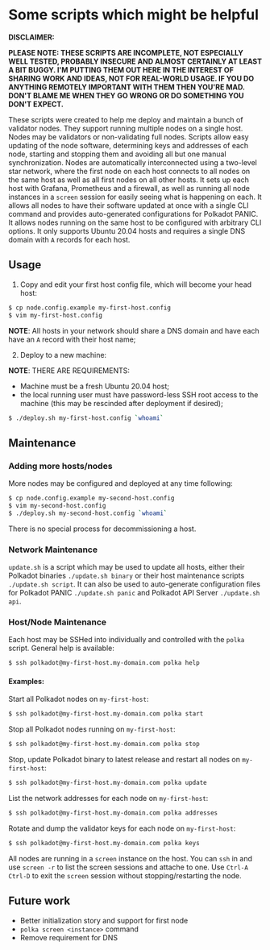 # Some scripts which might be helpful

**DISCLAIMER:**

**PLEASE NOTE: THESE SCRIPTS ARE INCOMPLETE, NOT ESPECIALLY WELL TESTED, PROBABLY INSECURE AND ALMOST CERTAINLY AT LEAST A BIT BUGGY. I'M PUTTING THEM OUT HERE IN THE INTEREST OF SHARING WORK AND IDEAS, NOT FOR REAL-WORLD USAGE. IF YOU DO ANYTHING REMOTELY IMPORTANT WITH THEM THEN YOU'RE MAD. DON'T BLAME ME WHEN THEY GO WRONG OR DO SOMETHING YOU DON'T EXPECT.**

These scripts were created to help me deploy and maintain a bunch of validator nodes. They support running multiple nodes on a single host. Nodes may be validators or non-validating full nodes. Scripts allow easy updating of the node software, determining keys and addresses of each node, starting and stopping them and avoiding all but one manual synchronization. Nodes are automatically interconnected using a two-level star network, where the first node on each host connects to all nodes on the same host as well as all first nodes on all other hosts. It sets up each host with Grafana, Prometheus and a firewall, as well as running all node instances in a `screen` session for easily seeing what is happening on each. It allows all nodes to have their software updated at once with a single CLI command and provides auto-generated configurations for Polkadot PANIC. It allows nodes running on the same host to be configured with arbitrary CLI options. It only supports Ubuntu 20.04 hosts and requires a single DNS domain with `A` records for each host.

## Usage

1. Copy and edit your first host config file, which will become your head host:

```sh
$ cp node.config.example my-first-host.config
$ vim my-first-host.config
```

**NOTE**: All hosts in your network should share a DNS domain and have each have an `A` record with their host name;

2. Deploy to a new machine:

**NOTE**: THERE ARE REQUIREMENTS:

- Machine must be a fresh Ubuntu 20.04 host;
- the local running user must have password-less SSH root access to the machine (this may be rescinded after deployment if desired);

```sh
$ ./deploy.sh my-first-host.config `whoami`
```

## Maintenance

### Adding more hosts/nodes

More nodes may be configured and deployed at any time following:

```sh
$ cp node.config.example my-second-host.config
$ vim my-second-host.config
$ ./deploy.sh my-second-host.config `whoami`
```

There is no special process for decommissioning a host.

### Network Maintenance

`update.sh` is a script which may be used to update all hosts, either their Polkadot binaries `./update.sh binary` or their host maintenance scripts `./update.sh script`. It can also be used to auto-generate configuration files for Polkadot PANIC `./update.sh panic` and Polkadot API Server `./update.sh api`.

### Host/Node Maintenance

Each host may be SSHed into individually and controlled with the `polka` script. General help is available:

```sh
$ ssh polkadot@my-first-host.my-domain.com polka help
```

#### Examples:

Start all Polkadot nodes on `my-first-host`:
```sh
$ ssh polkadot@my-first-host.my-domain.com polka start   
```

Stop all Polkadot nodes running on `my-first-host`:
```sh
$ ssh polkadot@my-first-host.my-domain.com polka stop    
```

Stop, update Polkadot binary to latest release and restart all nodes on `my-first-host`:
```sh
$ ssh polkadot@my-first-host.my-domain.com polka update  
```

List the network addresses for each node on `my-first-host`:
```sh
$ ssh polkadot@my-first-host.my-domain.com polka addresses
```

Rotate and dump the validator keys for each node on `my-first-host`:
```sh
$ ssh polkadot@my-first-host.my-domain.com polka keys
```

All nodes are running in a `screen` instance on the host. You can `ssh` in and use `screen -r` to list the screen sessions and attache to one. Use `Ctrl-A Ctrl-D` to exit the `screen` session without stopping/restarting the node.

## Future work

- Better initialization story and support for first node
- `polka screen <instance>` command
- Remove requirement for DNS
